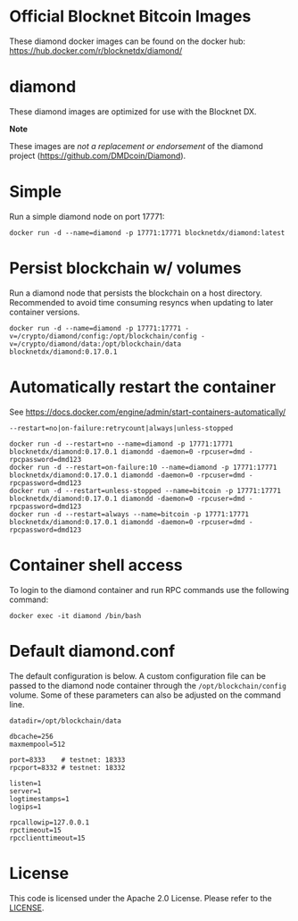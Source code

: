 Official Blocknet Bitcoin Images
=================================

These diamond docker images can be found on the docker hub: https://hub.docker.com/r/blocknetdx/diamond/

diamond
========

These diamond images are optimized for use with the Blocknet DX.

**Note**

These images are _not a replacement or endorsement_ of the diamond project (https://github.com/DMDcoin/Diamond).


Simple
======

Run a simple diamond node on port 17771:
```
docker run -d --name=diamond -p 17771:17771 blocknetdx/diamond:latest
```


Persist blockchain w/ volumes
=============================

Run a diamond node that persists the blockchain on a host directory. Recommended to avoid time consuming resyncs when updating to later container versions.
```
docker run -d --name=diamond -p 17771:17771 -v=/crypto/diamond/config:/opt/blockchain/config -v=/crypto/diamond/data:/opt/blockchain/data blocknetdx/diamond:0.17.0.1
```


Automatically restart the container
===================================

See https://docs.docker.com/engine/admin/start-containers-automatically/

`--restart=no|on-failure:retrycount|always|unless-stopped`

```
docker run -d --restart=no --name=diamond -p 17771:17771 blocknetdx/diamond:0.17.0.1 diamondd -daemon=0 -rpcuser=dmd -rpcpassword=dmd123
docker run -d --restart=on-failure:10 --name=diamond -p 17771:17771 blocknetdx/diamond:0.17.0.1 diamondd -daemon=0 -rpcuser=dmd -rpcpassword=dmd123
docker run -d --restart=unless-stopped --name=bitcoin -p 17771:17771 blocknetdx/diamond:0.17.0.1 diamondd -daemon=0 -rpcuser=dmd -rpcpassword=dmd123
docker run -d --restart=always --name=bitcoin -p 17771:17771 blocknetdx/diamond:0.17.0.1 diamondd -daemon=0 -rpcuser=dmd -rpcpassword=dmd123
```


Container shell access
======================

To login to the diamond container and run RPC commands use the following command:
```
docker exec -it diamond /bin/bash
```


Default diamond.conf
=====================

The default configuration is below. A custom configuration file can be passed to the diamond  node container through the `/opt/blockchain/config` volume. Some of these parameters can also be adjusted on the command line.
```
datadir=/opt/blockchain/data

dbcache=256
maxmempool=512

port=8333    # testnet: 18333
rpcport=8332 # testnet: 18332

listen=1
server=1
logtimestamps=1
logips=1

rpcallowip=127.0.0.1
rpctimeout=15
rpcclienttimeout=15
```


License
=======

This code is licensed under the Apache 2.0 License. Please refer to the [LICENSE](https://github.com/BlocknetDX/dockerimages/blob/master/LICENSE).